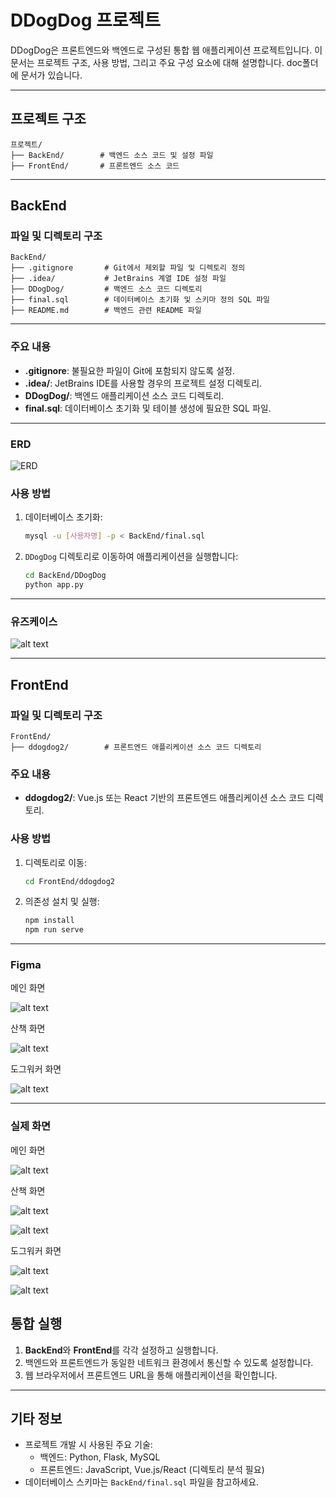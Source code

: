 # DDogDog 프로젝트

DDogDog은 프론트엔드와 백엔드로 구성된 통합 웹 애플리케이션 프로젝트입니다. 이 문서는 프로젝트 구조, 사용 방법, 그리고 주요 구성 요소에 대해 설명합니다. doc폴더에 문서가 있습니다.

---

## 프로젝트 구조

```
프로젝트/
├── BackEnd/        # 백엔드 소스 코드 및 설정 파일
├── FrontEnd/       # 프론트엔드 소스 코드
```

---

## BackEnd

### 파일 및 디렉토리 구조

```
BackEnd/
├── .gitignore       # Git에서 제외할 파일 및 디렉토리 정의
├── .idea/           # JetBrains 계열 IDE 설정 파일
├── DDogDog/         # 백엔드 소스 코드 디렉토리
├── final.sql        # 데이터베이스 초기화 및 스키마 정의 SQL 파일
├── README.md        # 백엔드 관련 README 파일
```

---

### 주요 내용

- **.gitignore**: 불필요한 파일이 Git에 포함되지 않도록 설정.
- **.idea/**: JetBrains IDE를 사용할 경우의 프로젝트 설정 디렉토리.
- **DDogDog/**: 백엔드 애플리케이션 소스 코드 디렉토리.
- **final.sql**: 데이터베이스 초기화 및 테이블 생성에 필요한 SQL 파일.

---

### ERD

![ERD](image.png)

### 사용 방법

1. 데이터베이스 초기화:
   ```bash
   mysql -u [사용자명] -p < BackEnd/final.sql
   ```
2. `DDogDog` 디렉토리로 이동하여 애플리케이션을 실행합니다:
   ```bash
   cd BackEnd/DDogDog
   python app.py
   ```

---

### 유즈케이스

![alt text](image-9.png)

---

## FrontEnd

### 파일 및 디렉토리 구조

```
FrontEnd/
├── ddogdog2/        # 프론트엔드 애플리케이션 소스 코드 디렉토리
```

### 주요 내용

- **ddogdog2/**: Vue.js 또는 React 기반의 프론트엔드 애플리케이션 소스 코드 디렉토리.

### 사용 방법

1. 디렉토리로 이동:
   ```bash
   cd FrontEnd/ddogdog2
   ```
2. 의존성 설치 및 실행:
   ```bash
   npm install
   npm run serve
   ```

---

### Figma

메인 화면

![alt text](image-1.png)

산책 화면

![alt text](image-2.png)

도그워커 화면

![alt text](image-3.png)

---

### 실제 화면

메인 화면

![alt text](image-4.png)

산책 화면

![alt text](image-5.png)

![alt text](image-6.png)

도그워커 화면

![alt text](image-7.png)

![alt text](image-8.png)

## 통합 실행

1. **BackEnd**와 **FrontEnd**를 각각 설정하고 실행합니다.
2. 백엔드와 프론트엔드가 동일한 네트워크 환경에서 통신할 수 있도록 설정합니다.
3. 웹 브라우저에서 프론트엔드 URL을 통해 애플리케이션을 확인합니다.

---

## 기타 정보

- 프로젝트 개발 시 사용된 주요 기술:
  - 백엔드: Python, Flask, MySQL
  - 프론트엔드: JavaScript, Vue.js/React (디렉토리 분석 필요)
- 데이터베이스 스키마는 `BackEnd/final.sql` 파일을 참고하세요.

